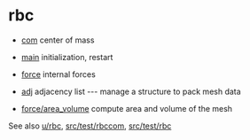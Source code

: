 # rbc

* [com](com) center of mass
* [main](main) initialization, restart
* [force](force) internal forces
* [adj](adj) adjacency list --- manage a structure to pack mesh data

* [force/area_volume](force/area_volume) compute area and volume of
  the mesh

See also [u/rbc](u/rbc), [src/test/rbccom](src/test/rbccom),
[src/test/rbc](src/test/rbc)
